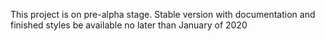 This project is on pre-alpha stage. Stable version with documentation and finished styles be available no later than January of 2020